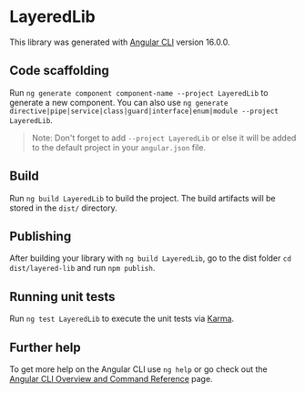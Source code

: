 # LayeredLib

This library was generated with [Angular CLI](https://github.com/angular/angular-cli) version 16.0.0.

## Code scaffolding

Run `ng generate component component-name --project LayeredLib` to generate a new component. You can also use `ng generate directive|pipe|service|class|guard|interface|enum|module --project LayeredLib`.
> Note: Don't forget to add `--project LayeredLib` or else it will be added to the default project in your `angular.json` file. 

## Build

Run `ng build LayeredLib` to build the project. The build artifacts will be stored in the `dist/` directory.

## Publishing

After building your library with `ng build LayeredLib`, go to the dist folder `cd dist/layered-lib` and run `npm publish`.

## Running unit tests

Run `ng test LayeredLib` to execute the unit tests via [Karma](https://karma-runner.github.io).

## Further help

To get more help on the Angular CLI use `ng help` or go check out the [Angular CLI Overview and Command Reference](https://angular.io/cli) page.
